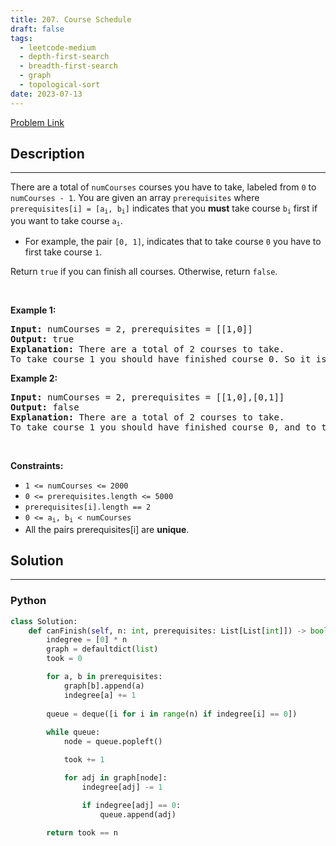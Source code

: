 ```yaml
---
title: 207. Course Schedule
draft: false
tags: 
  - leetcode-medium
  - depth-first-search
  - breadth-first-search
  - graph
  - topological-sort
date: 2023-07-13
---
```


[Problem Link](https://leetcode.com/problems/course-schedule/)

## Description

---
<p>There are a total of <code>numCourses</code> courses you have to take, labeled from <code>0</code> to <code>numCourses - 1</code>. You are given an array <code>prerequisites</code> where <code>prerequisites[i] = [a<sub>i</sub>, b<sub>i</sub>]</code> indicates that you <strong>must</strong> take course <code>b<sub>i</sub></code> first if you want to take course <code>a<sub>i</sub></code>.</p>

<ul>
	<li>For example, the pair <code>[0, 1]</code>, indicates that to take course <code>0</code> you have to first take course <code>1</code>.</li>
</ul>

<p>Return <code>true</code> if you can finish all courses. Otherwise, return <code>false</code>.</p>

<p>&nbsp;</p>
<p><strong class="example">Example 1:</strong></p>

<pre>
<strong>Input:</strong> numCourses = 2, prerequisites = [[1,0]]
<strong>Output:</strong> true
<strong>Explanation:</strong> There are a total of 2 courses to take. 
To take course 1 you should have finished course 0. So it is possible.
</pre>

<p><strong class="example">Example 2:</strong></p>

<pre>
<strong>Input:</strong> numCourses = 2, prerequisites = [[1,0],[0,1]]
<strong>Output:</strong> false
<strong>Explanation:</strong> There are a total of 2 courses to take. 
To take course 1 you should have finished course 0, and to take course 0 you should also have finished course 1. So it is impossible.
</pre>

<p>&nbsp;</p>
<p><strong>Constraints:</strong></p>

<ul>
	<li><code>1 &lt;= numCourses &lt;= 2000</code></li>
	<li><code>0 &lt;= prerequisites.length &lt;= 5000</code></li>
	<li><code>prerequisites[i].length == 2</code></li>
	<li><code>0 &lt;= a<sub>i</sub>, b<sub>i</sub> &lt; numCourses</code></li>
	<li>All the pairs prerequisites[i] are <strong>unique</strong>.</li>
</ul>


## Solution

---
### Python
``` py title='course-schedule'
class Solution:
    def canFinish(self, n: int, prerequisites: List[List[int]]) -> bool:
        indegree = [0] * n
        graph = defaultdict(list)
        took = 0

        for a, b in prerequisites:
            graph[b].append(a)
            indegree[a] += 1
        
        queue = deque([i for i in range(n) if indegree[i] == 0])
        
        while queue:
            node = queue.popleft()

            took += 1

            for adj in graph[node]:
                indegree[adj] -= 1

                if indegree[adj] == 0:
                    queue.append(adj)
        
        return took == n
```

